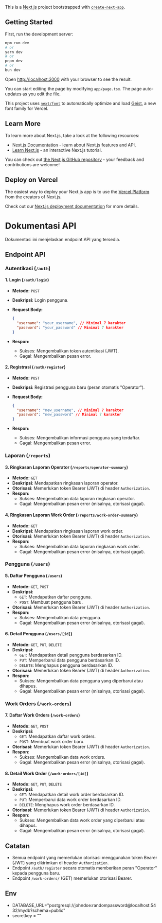 This is a [Next.js](https://nextjs.org) project bootstrapped with [`create-next-app`](https://nextjs.org/docs/app/api-reference/cli/create-next-app).

## Getting Started

First, run the development server:

```bash
npm run dev
# or
yarn dev
# or
pnpm dev
# or
bun dev
```

Open [http://localhost:3000](http://localhost:3000) with your browser to see the result.

You can start editing the page by modifying `app/page.tsx`. The page auto-updates as you edit the file.

This project uses [`next/font`](https://nextjs.org/docs/app/building-your-application/optimizing/fonts) to automatically optimize and load [Geist](https://vercel.com/font), a new font family for Vercel.

## Learn More

To learn more about Next.js, take a look at the following resources:

- [Next.js Documentation](https://nextjs.org/docs) - learn about Next.js features and API.
- [Learn Next.js](https://nextjs.org/learn) - an interactive Next.js tutorial.

You can check out [the Next.js GitHub repository](https://github.com/vercel/next.js) - your feedback and contributions are welcome!

## Deploy on Vercel

The easiest way to deploy your Next.js app is to use the [Vercel Platform](https://vercel.com/new?utm_medium=default-template&filter=next.js&utm_source=create-next-app&utm_campaign=create-next-app-readme) from the creators of Next.js.

Check out our [Next.js deployment documentation](https://nextjs.org/docs/app/building-your-application/deploying) for more details.

# Dokumentasi API

Dokumentasi ini menjelaskan endpoint API yang tersedia.

## Endpoint API

### Autentikasi (`/auth`)

#### 1. Login (`/auth/login`)

- **Metode:** `POST`
- **Deskripsi:** Login pengguna.
- **Request Body:**

  ```json
  {
    "username": "your_username", // Minimal 7 karakter
    "password": "your_password" // Minimal 7 karakter
  }
  ```

- **Respon:**
  - Sukses: Mengembalikan token autentikasi (JWT).
  - Gagal: Mengembalikan pesan error.

#### 2. Registrasi (`/auth/register`)

- **Metode:** `POST`
- **Deskripsi:** Registrasi pengguna baru (peran otomatis "Operator").
- **Request Body:**

  ```json
  {
    "username": "new_username", // Minimal 7 karakter
    "password": "new_password" // Minimal 7 karakter
  }
  ```

- **Respon:**
  - Sukses: Mengembalikan informasi pengguna yang terdaftar.
  - Gagal: Mengembalikan pesan error.

### Laporan (`/reports`)

#### 3. Ringkasan Laporan Operator (`/reports/operator-summary`)

- **Metode:** `GET`
- **Deskripsi:** Mendapatkan ringkasan laporan operator.
- **Otorisasi:** Memerlukan token Bearer (JWT) di header `Authorization`.
- **Respon:**
  - Sukses: Mengembalikan data laporan ringkasan operator.
  - Gagal: Mengembalikan pesan error (misalnya, otorisasi gagal).

#### 4. Ringkasan Laporan Work Order (`/reports/work-order-summary`)

- **Metode:** `GET`
- **Deskripsi:** Mendapatkan ringkasan laporan work order.
- **Otorisasi:** Memerlukan token Bearer (JWT) di header `Authorization`.
- **Respon:**
  - Sukses: Mengembalikan data laporan ringkasan work order.
  - Gagal: Mengembalikan pesan error (misalnya, otorisasi gagal).

### Pengguna (`/users`)

#### 5. Daftar Pengguna (`/users`)

- **Metode:** `GET`, `POST`
- **Deskripsi:**
  - `GET`: Mendapatkan daftar pengguna.
  - `POST`: Membuat pengguna baru.
- **Otorisasi:** Memerlukan token Bearer (JWT) di header `Authorization`.
- **Respon:**
  - Sukses: Mengembalikan data pengguna.
  - Gagal: Mengembalikan pesan error (misalnya, otorisasi gagal).

#### 6. Detail Pengguna (`/users/[id]`)

- **Metode:** `GET`, `PUT`, `DELETE`
- **Deskripsi:**
  - `GET`: Mendapatkan detail pengguna berdasarkan ID.
  - `PUT`: Memperbarui data pengguna berdasarkan ID.
  - `DELETE`: Menghapus pengguna berdasarkan ID.
- **Otorisasi:** Memerlukan token Bearer (JWT) di header `Authorization`.
- **Respon:**
  - Sukses: Mengembalikan data pengguna yang diperbarui atau dihapus.
  - Gagal: Mengembalikan pesan error (misalnya, otorisasi gagal).

### Work Orders (`/work-orders`)

#### 7. Daftar Work Orders (`/work-orders`)

- **Metode:** `GET`, `POST`
- **Deskripsi:**
  - `GET`: Mendapatkan daftar work orders.
  - `POST`: Membuat work order baru.
- **Otorisasi:** Memerlukan token Bearer (JWT) di header `Authorization`.
- **Respon:**
  - Sukses: Mengembalikan data work orders.
  - Gagal: Mengembalikan pesan error (misalnya, otorisasi gagal).

#### 8. Detail Work Order (`/work-orders/[id]`)

- **Metode:** `GET`, `PUT`, `DELETE`
- **Deskripsi:**
  - `GET`: Mendapatkan detail work order berdasarkan ID.
  - `PUT`: Memperbarui data work order berdasarkan ID.
  - `DELETE`: Menghapus work order berdasarkan ID.
- **Otorisasi:** Memerlukan token Bearer (JWT) di header `Authorization`.
- **Respon:**
  - Sukses: Mengembalikan data work order yang diperbarui atau dihapus.
  - Gagal: Mengembalikan pesan error (misalnya, otorisasi gagal).

## Catatan

- Semua endpoint yang memerlukan otorisasi menggunakan token Bearer (JWT) yang dikirimkan di header `Authorization`.
- Endpoint `/auth/register` secara otomatis memberikan peran "Operator" kepada pengguna baru.
- Endpoint `/work-orders/` (GET) memerlukan otorisasi Bearer.

## Env

- DATABASE_URL="postgresql://johndoe:randompassword@localhost:5432/mydb?schema=public"
- secretkey = ""
